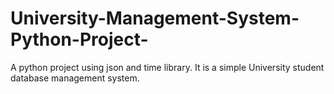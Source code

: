 # University-Management-System-Python-Project-
A python project using json and time library. It is a simple University student database management system.
